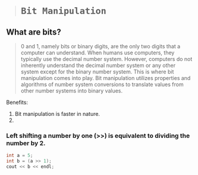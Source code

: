 > # **```Bit Manipulation```**

## What are bits?
> 0 and 1, namely bits or binary digits, are the only two digits that a computer can understand. When humans use computers, they typically use the decimal number system. However, computers do not inherently understand the decimal number system or any other system except for the binary number system. This is where bit manipulation comes into play. Bit manipulation utilizes properties and algorithms of number system conversions to translate values from other number systems into binary values.

Benefits:
1. Bit manipulation is faster in nature. 
2. 

### Left shifting a number by one (>>) is equivalent to dividing the number by 2.

```cpp
int a = 5;
int b = (a >> 1);
cout << b << endl;
```

